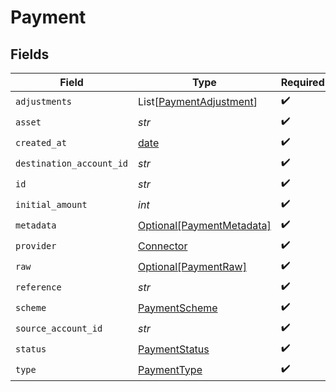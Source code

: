 # Payment


## Fields

| Field                                                                | Type                                                                 | Required                                                             | Description                                                          | Example                                                              |
| -------------------------------------------------------------------- | -------------------------------------------------------------------- | -------------------------------------------------------------------- | -------------------------------------------------------------------- | -------------------------------------------------------------------- |
| `adjustments`                                                        | List[[PaymentAdjustment](../../models/shared/paymentadjustment.md)]  | :heavy_check_mark:                                                   | N/A                                                                  |                                                                      |
| `asset`                                                              | *str*                                                                | :heavy_check_mark:                                                   | N/A                                                                  | USD                                                                  |
| `created_at`                                                         | [date](https://docs.python.org/3/library/datetime.html#date-objects) | :heavy_check_mark:                                                   | N/A                                                                  |                                                                      |
| `destination_account_id`                                             | *str*                                                                | :heavy_check_mark:                                                   | N/A                                                                  |                                                                      |
| `id`                                                                 | *str*                                                                | :heavy_check_mark:                                                   | N/A                                                                  | XXX                                                                  |
| `initial_amount`                                                     | *int*                                                                | :heavy_check_mark:                                                   | N/A                                                                  | 100                                                                  |
| `metadata`                                                           | [Optional[PaymentMetadata]](../../models/shared/paymentmetadata.md)  | :heavy_check_mark:                                                   | N/A                                                                  |                                                                      |
| `provider`                                                           | [Connector](../../models/shared/connector.md)                        | :heavy_check_mark:                                                   | N/A                                                                  |                                                                      |
| `raw`                                                                | [Optional[PaymentRaw]](../../models/shared/paymentraw.md)            | :heavy_check_mark:                                                   | N/A                                                                  |                                                                      |
| `reference`                                                          | *str*                                                                | :heavy_check_mark:                                                   | N/A                                                                  |                                                                      |
| `scheme`                                                             | [PaymentScheme](../../models/shared/paymentscheme.md)                | :heavy_check_mark:                                                   | N/A                                                                  |                                                                      |
| `source_account_id`                                                  | *str*                                                                | :heavy_check_mark:                                                   | N/A                                                                  |                                                                      |
| `status`                                                             | [PaymentStatus](../../models/shared/paymentstatus.md)                | :heavy_check_mark:                                                   | N/A                                                                  |                                                                      |
| `type`                                                               | [PaymentType](../../models/shared/paymenttype.md)                    | :heavy_check_mark:                                                   | N/A                                                                  |                                                                      |